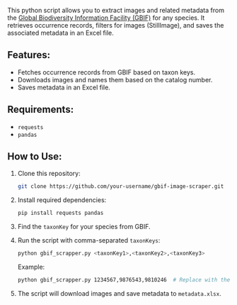 This python script allows you to extract images and related metadata from the [Global Biodiversity Information Facility (GBIF)](https://www.gbif.org/) for any species. It retrieves occurrence records, filters for images (StillImage), and saves the associated metadata in an Excel file.

## Features:
- Fetches occurrence records from GBIF based on taxon keys.
- Downloads images and names them based on the catalog number.
- Saves metadata in an Excel file.

## Requirements:
- `requests`
- `pandas`

## How to Use:
1. Clone this repository:
    ```bash
    git clone https://github.com/your-username/gbif-image-scraper.git
    ```

2. Install required dependencies:
    ```bash
    pip install requests pandas
    ```

3. Find the `taxonKey` for your species from GBIF.

4. Run the script with comma-separated `taxonKeys`:
    ```bash
    python gbif_scrapper.py <taxonKey1>,<taxonKey2>,<taxonKey3>
    ```
    Example:
    ```bash
    python gbif_scrapper.py 1234567,9876543,9810246  # Replace with the actual taxonKeys for your species
    ```

5. The script will download images and save metadata to `metadata.xlsx`.
